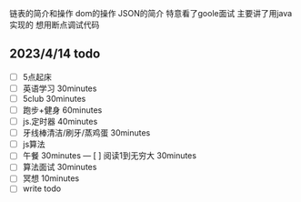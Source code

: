 链表的简介和操作
dom的操作
JSON的简介
特意看了goole面试 主要讲了用java实现的
想用断点调试代码

## 2023/4/14 todo
- [ ] 5点起床
- [ ] 英语学习 30minutes
- [ ] 5club 30minutes
- [ ] 跑步+健身 60minutes
- [ ] js.定时器 40minutes
- [ ] 牙线棒清洁/刷牙/蒸鸡蛋 30minutes
- [ ] js算法
- [ ] 午餐 30minutes
— [ ] 阅读1到无穷大 30minutes 
- [ ] 算法面试 30minutes
- [ ] 冥想 10minutes
- [ ] write todo